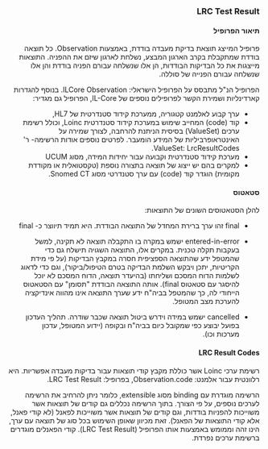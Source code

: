 <div dir="rtl" markdown="1">

### LRC Test Result

#### תיאור הפרופיל
פרופיל המייצג תוצאת בדיקת מעבדה בודדת, באמצעות Observation.
כל תוצאה בודדת שמתקבלת בקרב הארגון המבצע, נשלחת לארגון שיזם את ההפניה.
התוצאות מייצגות את כל הבדיקות הבודדות, הן אלו שנשלחה עבורם הפניה בודדת והן אלו שנשלחה עבורם הפנייה של סוללה.

הפרופיל הנ"ל מתבסס על הפרופיל הישראלי: ILCore Observation.
בנוסף להגדרות קארדינליות ושמירת הקשר לפרופילים נוספים של IL-Core, הפרופיל גם מגדיר:
-	ערך קבוע לאלמנט קטגוריה, ממערכת קידוד סטנדרטית של HL7, 
-	קוד (code) המחייב שימוש במערכת קידוד סטנדרטית Loinc, וכולל רשימת ערכים (ValueSet) בסיסית הניתנת להרחבה, לצורך שמירה על האינטראופרביליות של המידע הומעבר.
לפרטים נוספים אודות הרשימה- ר' ValueSet: LrcResultCodes.
-	מערכת קידוד סטנדרטית וקבועה עבור יחידות המידה, מסוג UCUM
-	למקרים בהם יש ייצוג של תוצאה בתצורה נוספת (טקסטואלית או מקודדת מקומית) הוגדר קוד (code) עם ערך סטנדרטי מסוג Snomed CT.

#### סטאטוס
להלן הסטאטוסים השונים של התוצאות:
-	final
זהו ערך ברירת המחדל של התוצאה הבודדת. היא תמיד תיווצר כ- final

-	entered-in-error 
ישמש במקרה בו התקבלה תוצאה לא תקינה, למשל בעקבות תקלה טכנית.
במקרים אלו, התוצאה השגויה תישלח גם כדי שהמטפל ידע שהתוצאה הספציפית חסרה במקבץ הבדיקות (על פי מידת הקריטיות, יתכן ויבקש השלמת הבדיקה בטרם הטיפול/ביקור), וגם כדי לדאוג לשלמות הדוח המסכם ושליחתו (בהיעדר תוצאה, הדוח המסכם לא יוכל להיסגר עם סטאטוס final). אותה התוצאה הבודדת "תסומן" עם הסטאטוס הייחודי לה, כך שהמטפל בביה"ח ידע שערך התוצאה אינו מהווה אינדיקציה להערכת מצב המטופל.

-	cancelled
ישמש במידה וידרש ביטול תוצאה שכבר שודרה. 
תהליך העדכון בפועל יבוצע כפי שמקובל כיום בביה"ח ובקופה (יידוע המטופל, עדכון מערכות וכו).

#### LRC Result Codes
רשימת ערכי Loinc אשר כוללת מקבץ קודי תוצאות עבור בדיקות מעבדה אפשריות.
היא רלוונטית עבור אלמנט: Observation.code, בפרופיל: LRC Test Result.

הרשימה מוגדרת עם binding מסוג extensible, כלומר ניתן להרחיב את הרשימה לערכים נוספים, על פי הצורך.
בתוך הרשימה נכללים גם קודים של תוצאות אשר משוייכות להפניות בודדות, וגם קודים של תוצאות אשר משוייכות לפאנל (לא קודי פאנל, אלא קודי התוצאות של הפאנל). זאת מכיוון שאופן השימוש בכל סוג של תוצאה עם ערך, הינו זהה וממומש באמצעות אותו הפרופיל (LRC Test Result).
קודי הפאנלים מוגדרים ברשימת ערכים נפרדת.

</div>